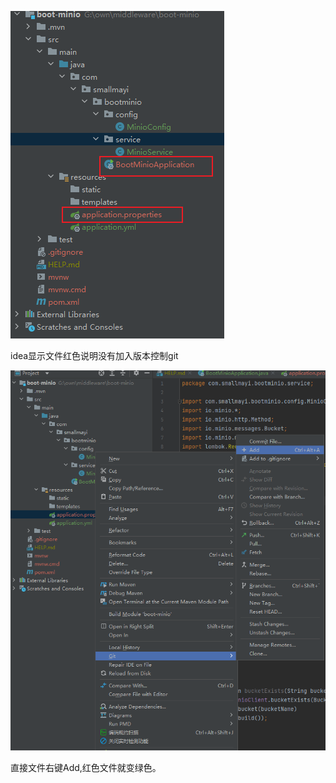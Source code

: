 ![image-20230508161340020](image-20230508161340020.png)

idea显示文件红色说明没有加入版本控制git

![image-20230508161908747](image-20230508161908747.png)

直接文件右键Add,红色文件就变绿色。